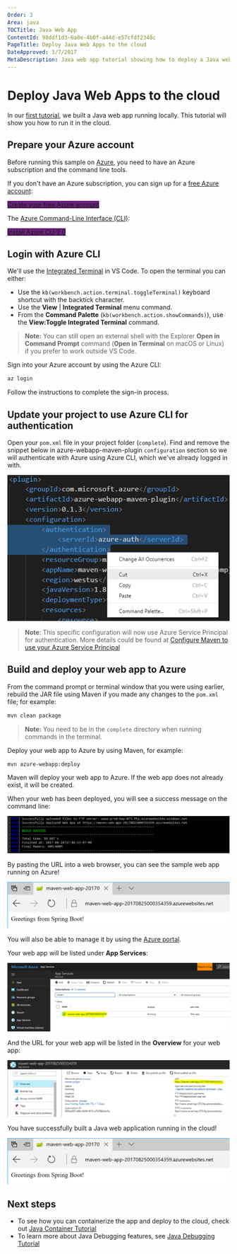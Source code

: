 ```yaml
---
Order: 3
Area: java
TOCTitle: Java Web App
ContentId: 98ddf1d3-6a8e-4b0f-a44d-e57cfdf2348c
PageTitle: Deploy Java Web Apps to the cloud
DateApproved: 3/7/2017
MetaDescription: Java web app tutorial showing how to deploy a Java web app to Azure
---
```

# Deploy Java Web Apps to the cloud

In our [first tutorial](/docs/java/java-tutorial.md), we built a Java web app running locally. This tutorial will show you how to run it in the cloud.

## Prepare your Azure account

Before running this sample on [Azure](http://www.azure.com), you need to have an Azure subscription and the command line tools.

If you don't have an Azure subscription, you can sign up for a [free Azure account](https://azure.microsoft.com/pricing/free-trial/):

<a class="tutorial-next-btn" href="https://azure.microsoft.com/pricing/free-trial/" target="_blank" style="background-color:#68217A">Create your free Azure account</a>

The [Azure Command-Line Interface (CLI)](https://docs.microsoft.com/cli/azure/overview):

<a class="tutorial-next-btn" href="https://docs.microsoft.com/cli/azure/install-azure-cli" target="_blank" style="background-color:#68217A">Install Azure CLI 2.0</a>

## Login with Azure CLI

We'll use the [Integrated Terminal](/docs/editor/integrated-terminal.md) in VS Code. To open the terminal you can either:

* Use the `kb(workbench.action.terminal.toggleTerminal)` keyboard shortcut with the backtick character.
* Use the **View** | **Integrated Terminal** menu command.
* From the **Command Palette** (`kb(workbench.action.showCommands)`), use the **View:Toggle Integrated Terminal** command.

> **Note:** You can still open an external shell with the Explorer **Open in Command Prompt** command (**Open in Terminal** on macOS or Linux) if you prefer to work outside VS Code.

Sign into your Azure account by using the Azure CLI:

```bash
az login
```

Follow the instructions to complete the sign-in process.

## Update your project to use Azure CLI for authentication

Open your `pom.xml` file in your project folder (`complete`). Find and remove the snippet below in azure-webapp-maven-plugin `configuration` section so we will authenticate with Azure using Azure CLI, which we've already logged in with.

![Remove Authentication](images/java-webapp/remove-auth.png)

>**Note**: This specific configuration will now use Azure Service Principal for authentication. More details could be found at [Configure Maven to use your Azure Service Principal](https://docs.microsoft.com/azure/app-service/app-service-web-deploy-spring-boot-app-with-maven-plugin#configure-maven-to-use-your-azure-service-principal)

## Build and deploy your web app to Azure

From the command prompt or terminal window that you were using earlier, rebuild the JAR file using Maven if you made any changes to the `pom.xml` file; for example:

```bash
mvn clean package
```

> **Note:** You need to be in the `complete` directory when running commands in the terminal.

Deploy your web app to Azure by using Maven, for example:

```bash
mvn azure-webapp:deploy
```

Maven will deploy your web app to Azure. If the web app does not already exist, it will be created.

When your web has been deployed, you will see a success message on the command line:

![Deploy Success](images/java-webapp/deploy-success.png)

By pasting the URL into a web browser, you can see the sample web app running on Azure!

![Greeting cloud](images/java-webapp/greeting-cloud.png)

You will also be able to manage it by using the [Azure portal](https://portal.azure.com/).

Your web app will be listed under **App Services**:

![App Service View](images/java-webapp/app-service-view.png)

And the URL for your web app will be listed in the **Overview** for your web app:

![Overview](images/java-webapp/overview.png)

You have successfully built a Java web application running in the cloud!

![Greeting cloud](images/java-webapp/greeting-cloud.png)

## Next steps

* To see how you can containerize the app and deploy to the cloud, check out [Java Container Tutorial](/docs/java/java-container.md)
* To learn more about Java Debugging features, see [Java Debugging Tutorial](/docs/java/java-debugging.md)
